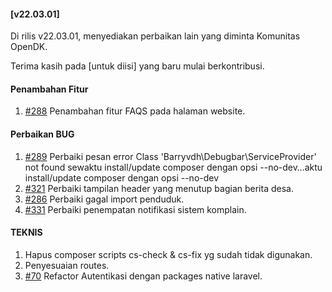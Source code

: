 #### [v22.03.01]

Di rilis v22.03.01, menyediakan perbaikan lain yang diminta Komunitas OpenDK.

Terima kasih pada [untuk diisi] yang baru mulai berkontribusi.

#### Penambahan Fitur
1. [#288](https://github.com/OpenSID/OpenDK/issues/288) Penambahan fitur FAQS pada halaman website.

#### Perbaikan BUG
1. [#289](https://github.com/OpenSID/OpenDK/issues/289) Perbaiki pesan error Class 'Barryvdh\Debugbar\ServiceProvider' not found sewaktu install/update composer dengan opsi --no-dev…aktu install/update composer dengan opsi --no-dev
2. [#321](https://github.com/OpenSID/OpenDK/issues/321) Perbaiki tampilan header yang menutup bagian berita desa.
3. [#286](https://github.com/OpenSID/OpenDK/issues/286) Perbaiki gagal import penduduk.
4. [#331](https://github.com/OpenSID/OpenDK/issues/331) Perbaiki penempatan notifikasi sistem komplain.

#### TEKNIS
1. Hapus composer scripts cs-check & cs-fix yg sudah tidak digunakan.
2. Penyesuaian routes.
3. [#70](https://github.com/OpenSID/OpenDK/issues/70) Refactor Autentikasi dengan packages native laravel.
